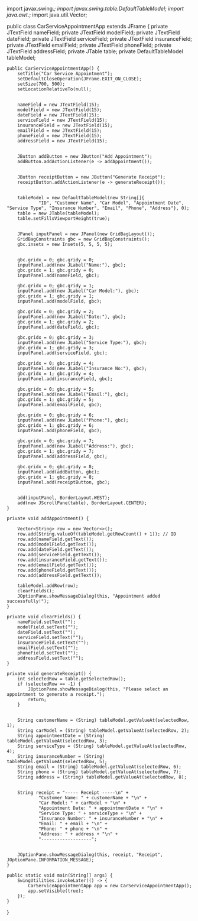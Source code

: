import javax.swing.*;
import javax.swing.table.DefaultTableModel;
import java.awt.*;
import java.util.Vector;

public class CarServiceAppointmentApp extends JFrame {
    private JTextField nameField;
    private JTextField modelField;
    private JTextField dateField;
    private JTextField serviceField;
    private JTextField insuranceField;
    private JTextField emailField;
    private JTextField phoneField;
    private JTextField addressField;
    private JTable table;
    private DefaultTableModel tableModel;

    public CarServiceAppointmentApp() {
        setTitle("Car Service Appointment");
        setDefaultCloseOperation(JFrame.EXIT_ON_CLOSE);
        setSize(700, 500);
        setLocationRelativeTo(null);


        nameField = new JTextField(15);
        modelField = new JTextField(15);
        dateField = new JTextField(15);
        serviceField = new JTextField(15);
        insuranceField = new JTextField(15);
        emailField = new JTextField(15);
        phoneField = new JTextField(15);
        addressField = new JTextField(15);


        JButton addButton = new JButton("Add Appointment");
        addButton.addActionListener(e -> addAppointment());


        JButton receiptButton = new JButton("Generate Receipt");
        receiptButton.addActionListener(e -> generateReceipt());


        tableModel = new DefaultTableModel(new String[]{
                "ID", "Customer Name", "Car Model", "Appointment Date", "Service Type", "Insurance Number", "Email", "Phone", "Address"}, 0);
        table = new JTable(tableModel);
        table.setFillsViewportHeight(true);


        JPanel inputPanel = new JPanel(new GridBagLayout());
        GridBagConstraints gbc = new GridBagConstraints();
        gbc.insets = new Insets(5, 5, 5, 5);


        gbc.gridx = 0; gbc.gridy = 0;
        inputPanel.add(new JLabel("Name:"), gbc);
        gbc.gridx = 1; gbc.gridy = 0;
        inputPanel.add(nameField, gbc);

        gbc.gridx = 0; gbc.gridy = 1;
        inputPanel.add(new JLabel("Car Model:"), gbc);
        gbc.gridx = 1; gbc.gridy = 1;
        inputPanel.add(modelField, gbc);

        gbc.gridx = 0; gbc.gridy = 2;
        inputPanel.add(new JLabel("Date:"), gbc);
        gbc.gridx = 1; gbc.gridy = 2;
        inputPanel.add(dateField, gbc);

        gbc.gridx = 0; gbc.gridy = 3;
        inputPanel.add(new JLabel("Service Type:"), gbc);
        gbc.gridx = 1; gbc.gridy = 3;
        inputPanel.add(serviceField, gbc);

        gbc.gridx = 0; gbc.gridy = 4;
        inputPanel.add(new JLabel("Insurance No:"), gbc);
        gbc.gridx = 1; gbc.gridy = 4;
        inputPanel.add(insuranceField, gbc);

        gbc.gridx = 0; gbc.gridy = 5;
        inputPanel.add(new JLabel("Email:"), gbc);
        gbc.gridx = 1; gbc.gridy = 5;
        inputPanel.add(emailField, gbc);

        gbc.gridx = 0; gbc.gridy = 6;
        inputPanel.add(new JLabel("Phone:"), gbc);
        gbc.gridx = 1; gbc.gridy = 6;
        inputPanel.add(phoneField, gbc);

        gbc.gridx = 0; gbc.gridy = 7;
        inputPanel.add(new JLabel("Address:"), gbc);
        gbc.gridx = 1; gbc.gridy = 7;
        inputPanel.add(addressField, gbc);

        gbc.gridx = 0; gbc.gridy = 8;
        inputPanel.add(addButton, gbc);
        gbc.gridx = 1; gbc.gridy = 8;
        inputPanel.add(receiptButton, gbc);


        add(inputPanel, BorderLayout.WEST);
        add(new JScrollPane(table), BorderLayout.CENTER);
    }

    private void addAppointment() {

        Vector<String> row = new Vector<>();
        row.add(String.valueOf(tableModel.getRowCount() + 1)); // ID
        row.add(nameField.getText());
        row.add(modelField.getText());
        row.add(dateField.getText());
        row.add(serviceField.getText());
        row.add(insuranceField.getText());
        row.add(emailField.getText());
        row.add(phoneField.getText());
        row.add(addressField.getText());

        tableModel.addRow(row);
        clearFields();
        JOptionPane.showMessageDialog(this, "Appointment added successfully!");
    }

    private void clearFields() {
        nameField.setText("");
        modelField.setText("");
        dateField.setText("");
        serviceField.setText("");
        insuranceField.setText("");
        emailField.setText("");
        phoneField.setText("");
        addressField.setText("");
    }

    private void generateReceipt() {
        int selectedRow = table.getSelectedRow();
        if (selectedRow == -1) {
            JOptionPane.showMessageDialog(this, "Please select an appointment to generate a receipt.");
            return;
        }


        String customerName = (String) tableModel.getValueAt(selectedRow, 1);
        String carModel = (String) tableModel.getValueAt(selectedRow, 2);
        String appointmentDate = (String) tableModel.getValueAt(selectedRow, 3);
        String serviceType = (String) tableModel.getValueAt(selectedRow, 4);
        String insuranceNumber = (String) tableModel.getValueAt(selectedRow, 5);
        String email = (String) tableModel.getValueAt(selectedRow, 6);
        String phone = (String) tableModel.getValueAt(selectedRow, 7);
        String address = (String) tableModel.getValueAt(selectedRow, 8);


        String receipt = "----- Receipt -----\n" +
                "Customer Name: " + customerName + "\n" +
                "Car Model: " + carModel + "\n" +
                "Appointment Date: " + appointmentDate + "\n" +
                "Service Type: " + serviceType + "\n" +
                "Insurance Number: " + insuranceNumber + "\n" +
                "Email: " + email + "\n" +
                "Phone: " + phone + "\n" +
                "Address: " + address + "\n" +
                "-------------------";


        JOptionPane.showMessageDialog(this, receipt, "Receipt", JOptionPane.INFORMATION_MESSAGE);
    }

    public static void main(String[] args) {
        SwingUtilities.invokeLater(() -> {
            CarServiceAppointmentApp app = new CarServiceAppointmentApp();
            app.setVisible(true);
        });
    }
}
